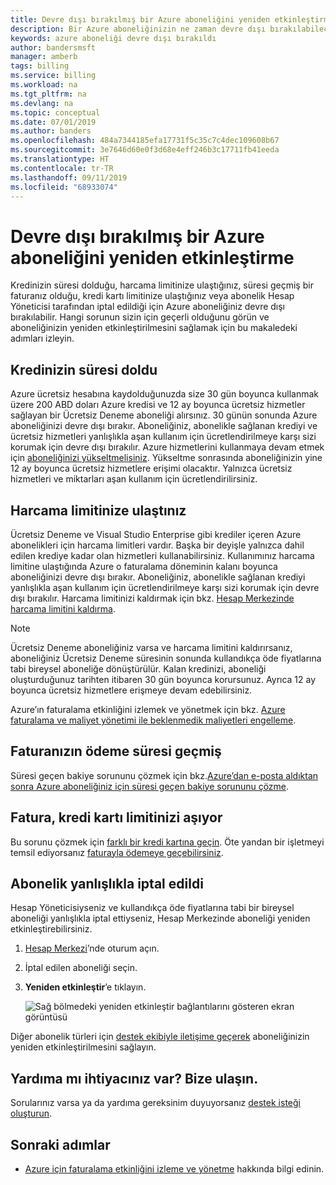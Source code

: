 ```yaml
---
title: Devre dışı bırakılmış bir Azure aboneliğini yeniden etkinleştirme
description: Bir Azure aboneliğinizin ne zaman devre dışı bırakılabileceğini ve nasıl yeniden etkinleştirilebileceğini açıklar.
keywords: azure aboneliği devre dışı bırakıldı
author: bandersmsft
manager: amberb
tags: billing
ms.service: billing
ms.workload: na
ms.tgt_pltfrm: na
ms.devlang: na
ms.topic: conceptual
ms.date: 07/01/2019
ms.author: banders
ms.openlocfilehash: 484a7344185efa17731f5c35c7c4dec109608b67
ms.sourcegitcommit: 3e7646d60e0f3d68e4eff246b3c17711fb41eeda
ms.translationtype: HT
ms.contentlocale: tr-TR
ms.lasthandoff: 09/11/2019
ms.locfileid: "68933074"
---
```

# <a name="reactivate-a-disabled-azure-subscription"></a>Devre dışı bırakılmış bir Azure aboneliğini yeniden etkinleştirme

Kredinizin süresi dolduğu, harcama limitinize ulaştığınız, süresi geçmiş bir faturanız olduğu, kredi kartı limitinize ulaştığınız veya abonelik Hesap Yöneticisi tarafından iptal edildiği için Azure aboneliğiniz devre dışı bırakılabilir. Hangi sorunun sizin için geçerli olduğunu görün ve aboneliğinizin yeniden etkinleştirilmesini sağlamak için bu makaledeki adımları izleyin.

## <a name="your-credit-is-expired"></a>Kredinizin süresi doldu

Azure ücretsiz hesabına kaydolduğunuzda size 30 gün boyunca kullanmak üzere 200 ABD doları Azure kredisi ve 12 ay boyunca ücretsiz hizmetler sağlayan bir Ücretsiz Deneme aboneliği alırsınız. 30 günün sonunda Azure aboneliğinizi devre dışı bırakır. Aboneliğiniz, abonelikle sağlanan krediyi ve ücretsiz hizmetleri yanlışlıkla aşan kullanım için ücretlendirilmeye karşı sizi korumak için devre dışı bırakılır. Azure hizmetlerini kullanmaya devam etmek için [aboneliğinizi yükseltmelisiniz](billing-upgrade-azure-subscription.md). Yükseltme sonrasında aboneliğinizin yine 12 ay boyunca ücretsiz hizmetlere erişimi olacaktır. Yalnızca ücretsiz hizmetleri ve miktarları aşan kullanım için ücretlendirilirsiniz.

## <a name="you-reached-your-spending-limit"></a>Harcama limitinize ulaştınız

Ücretsiz Deneme ve Visual Studio Enterprise gibi krediler içeren Azure abonelikleri için harcama limitleri vardır. Başka bir deyişle yalnızca dahil edilen krediye kadar olan hizmetleri kullanabilirsiniz. Kullanımınız harcama limitine ulaştığında Azure o faturalama döneminin kalanı boyunca aboneliğinizi devre dışı bırakır. Aboneliğiniz, abonelikle sağlanan krediyi yanlışlıkla aşan kullanım için ücretlendirilmeye karşı sizi korumak için devre dışı bırakılır. Harcama limitinizi kaldırmak için bkz. [Hesap Merkezinde harcama limitini kaldırma](billing-spending-limit.md#remove).

> [!NOTE]
> Ücretsiz Deneme aboneliğiniz varsa ve harcama limitini kaldırırsanız, aboneliğiniz Ücretsiz Deneme süresinin sonunda kullandıkça öde fiyatlarına tabi bireysel aboneliğe dönüştürülür. Kalan kredinizi, aboneliği oluşturduğunuz tarihten itibaren 30 gün boyunca korursunuz. Ayrıca 12 ay boyunca ücretsiz hizmetlere erişmeye devam edebilirsiniz.

Azure’ın faturalama etkinliğini izlemek ve yönetmek için bkz. [Azure faturalama ve maliyet yönetimi ile beklenmedik maliyetleri engelleme](billing-getting-started.md).


## <a name="your-bill-is-past-due"></a>Faturanızın ödeme süresi geçmiş

Süresi geçen bakiye sorununu çözmek için bkz.[Azure’dan e-posta aldıktan sonra Azure aboneliğiniz için süresi geçen bakiye sorununu çözme](billing-azure-subscription-past-due-balance.md).

## <a name="the-bill-exceeds-your-credit-card-limit"></a>Fatura, kredi kartı limitinizi aşıyor

Bu sorunu çözmek için [farklı bir kredi kartına geçin](billing-how-to-change-credit-card.md). Öte yandan bir işletmeyi temsil ediyorsanız [faturayla ödemeye geçebilirsiniz](billing-how-to-pay-by-invoice.md).

## <a name="the-subscription-was-accidentally-canceled"></a>Abonelik yanlışlıkla iptal edildi

Hesap Yöneticisiyseniz ve kullandıkça öde fiyatlarına tabi bir bireysel aboneliği yanlışlıkla iptal ettiyseniz, Hesap Merkezinde aboneliği yeniden etkinleştirebilirsiniz.

1. [Hesap Merkezi](https://account.windowsazure.com/Subscriptions)’nde oturum açın.
1. İptal edilen aboneliği seçin.
1. **Yeniden etkinleştir**’e tıklayın.

    ![Sağ bölmedeki yeniden etkinleştir bağlantılarını gösteren ekran görüntüsü](./media/billing-how-to-cancel-azure-subscription/reactivate-sub.png)

Diğer abonelik türleri için [destek ekibiyle iletişime geçerek](https://portal.azure.com/?#blade/Microsoft_Azure_Support/HelpAndSupportBlade) aboneliğinizin yeniden etkinleştirilmesini sağlayın.

## <a name="need-help-contact-us"></a>Yardıma mı ihtiyacınız var? Bize ulaşın.

Sorularınız varsa ya da yardıma gereksinim duyuyorsanız [destek isteği oluşturun](https://go.microsoft.com/fwlink/?linkid=2083458).

## <a name="next-steps"></a>Sonraki adımlar
- [Azure için faturalama etkinliğini izleme ve yönetme](billing-getting-started.md) hakkında bilgi edinin.
